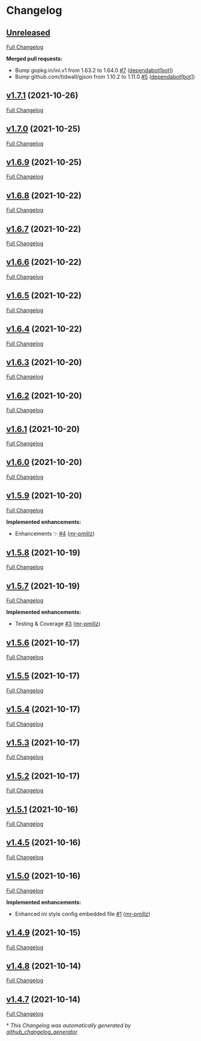 # Changelog

## [Unreleased](https://github.com/mr-pmillz/pimp-my-shell/tree/HEAD)

[Full Changelog](https://github.com/mr-pmillz/pimp-my-shell/compare/v1.7.1...HEAD)

**Merged pull requests:**

- Bump gopkg.in/ini.v1 from 1.63.2 to 1.64.0 [\#7](https://github.com/mr-pmillz/pimp-my-shell/pull/7) ([dependabot[bot]](https://github.com/apps/dependabot))
- Bump github.com/tidwall/gjson from 1.10.2 to 1.11.0 [\#5](https://github.com/mr-pmillz/pimp-my-shell/pull/5) ([dependabot[bot]](https://github.com/apps/dependabot))

## [v1.7.1](https://github.com/mr-pmillz/pimp-my-shell/tree/v1.7.1) (2021-10-26)

[Full Changelog](https://github.com/mr-pmillz/pimp-my-shell/compare/v1.7.0...v1.7.1)

## [v1.7.0](https://github.com/mr-pmillz/pimp-my-shell/tree/v1.7.0) (2021-10-25)

[Full Changelog](https://github.com/mr-pmillz/pimp-my-shell/compare/v1.6.9...v1.7.0)

## [v1.6.9](https://github.com/mr-pmillz/pimp-my-shell/tree/v1.6.9) (2021-10-25)

[Full Changelog](https://github.com/mr-pmillz/pimp-my-shell/compare/v1.6.8...v1.6.9)

## [v1.6.8](https://github.com/mr-pmillz/pimp-my-shell/tree/v1.6.8) (2021-10-22)

[Full Changelog](https://github.com/mr-pmillz/pimp-my-shell/compare/v1.6.7...v1.6.8)

## [v1.6.7](https://github.com/mr-pmillz/pimp-my-shell/tree/v1.6.7) (2021-10-22)

[Full Changelog](https://github.com/mr-pmillz/pimp-my-shell/compare/v1.6.6...v1.6.7)

## [v1.6.6](https://github.com/mr-pmillz/pimp-my-shell/tree/v1.6.6) (2021-10-22)

[Full Changelog](https://github.com/mr-pmillz/pimp-my-shell/compare/v1.6.5...v1.6.6)

## [v1.6.5](https://github.com/mr-pmillz/pimp-my-shell/tree/v1.6.5) (2021-10-22)

[Full Changelog](https://github.com/mr-pmillz/pimp-my-shell/compare/v1.6.4...v1.6.5)

## [v1.6.4](https://github.com/mr-pmillz/pimp-my-shell/tree/v1.6.4) (2021-10-22)

[Full Changelog](https://github.com/mr-pmillz/pimp-my-shell/compare/v1.6.3...v1.6.4)

## [v1.6.3](https://github.com/mr-pmillz/pimp-my-shell/tree/v1.6.3) (2021-10-20)

[Full Changelog](https://github.com/mr-pmillz/pimp-my-shell/compare/v1.6.2...v1.6.3)

## [v1.6.2](https://github.com/mr-pmillz/pimp-my-shell/tree/v1.6.2) (2021-10-20)

[Full Changelog](https://github.com/mr-pmillz/pimp-my-shell/compare/v1.6.1...v1.6.2)

## [v1.6.1](https://github.com/mr-pmillz/pimp-my-shell/tree/v1.6.1) (2021-10-20)

[Full Changelog](https://github.com/mr-pmillz/pimp-my-shell/compare/v1.6.0...v1.6.1)

## [v1.6.0](https://github.com/mr-pmillz/pimp-my-shell/tree/v1.6.0) (2021-10-20)

[Full Changelog](https://github.com/mr-pmillz/pimp-my-shell/compare/v1.5.9...v1.6.0)

## [v1.5.9](https://github.com/mr-pmillz/pimp-my-shell/tree/v1.5.9) (2021-10-20)

[Full Changelog](https://github.com/mr-pmillz/pimp-my-shell/compare/v1.5.8...v1.5.9)

**Implemented enhancements:**

- Enhancements ✨  [\#4](https://github.com/mr-pmillz/pimp-my-shell/pull/4) ([mr-pmillz](https://github.com/mr-pmillz))

## [v1.5.8](https://github.com/mr-pmillz/pimp-my-shell/tree/v1.5.8) (2021-10-19)

[Full Changelog](https://github.com/mr-pmillz/pimp-my-shell/compare/v1.5.7...v1.5.8)

## [v1.5.7](https://github.com/mr-pmillz/pimp-my-shell/tree/v1.5.7) (2021-10-19)

[Full Changelog](https://github.com/mr-pmillz/pimp-my-shell/compare/v1.5.6...v1.5.7)

**Implemented enhancements:**

- Testing & Coverage [\#3](https://github.com/mr-pmillz/pimp-my-shell/pull/3) ([mr-pmillz](https://github.com/mr-pmillz))

## [v1.5.6](https://github.com/mr-pmillz/pimp-my-shell/tree/v1.5.6) (2021-10-17)

[Full Changelog](https://github.com/mr-pmillz/pimp-my-shell/compare/v1.5.5...v1.5.6)

## [v1.5.5](https://github.com/mr-pmillz/pimp-my-shell/tree/v1.5.5) (2021-10-17)

[Full Changelog](https://github.com/mr-pmillz/pimp-my-shell/compare/v1.5.4...v1.5.5)

## [v1.5.4](https://github.com/mr-pmillz/pimp-my-shell/tree/v1.5.4) (2021-10-17)

[Full Changelog](https://github.com/mr-pmillz/pimp-my-shell/compare/v1.5.3...v1.5.4)

## [v1.5.3](https://github.com/mr-pmillz/pimp-my-shell/tree/v1.5.3) (2021-10-17)

[Full Changelog](https://github.com/mr-pmillz/pimp-my-shell/compare/v1.5.2...v1.5.3)

## [v1.5.2](https://github.com/mr-pmillz/pimp-my-shell/tree/v1.5.2) (2021-10-17)

[Full Changelog](https://github.com/mr-pmillz/pimp-my-shell/compare/v1.5.1...v1.5.2)

## [v1.5.1](https://github.com/mr-pmillz/pimp-my-shell/tree/v1.5.1) (2021-10-16)

[Full Changelog](https://github.com/mr-pmillz/pimp-my-shell/compare/v1.4.5...v1.5.1)

## [v1.4.5](https://github.com/mr-pmillz/pimp-my-shell/tree/v1.4.5) (2021-10-16)

[Full Changelog](https://github.com/mr-pmillz/pimp-my-shell/compare/v1.5.0...v1.4.5)

## [v1.5.0](https://github.com/mr-pmillz/pimp-my-shell/tree/v1.5.0) (2021-10-16)

[Full Changelog](https://github.com/mr-pmillz/pimp-my-shell/compare/v1.4.9...v1.5.0)

**Implemented enhancements:**

- Enhanced ini style config embedded file [\#1](https://github.com/mr-pmillz/pimp-my-shell/pull/1) ([mr-pmillz](https://github.com/mr-pmillz))

## [v1.4.9](https://github.com/mr-pmillz/pimp-my-shell/tree/v1.4.9) (2021-10-15)

[Full Changelog](https://github.com/mr-pmillz/pimp-my-shell/compare/v1.4.8...v1.4.9)

## [v1.4.8](https://github.com/mr-pmillz/pimp-my-shell/tree/v1.4.8) (2021-10-14)

[Full Changelog](https://github.com/mr-pmillz/pimp-my-shell/compare/v1.4.7...v1.4.8)

## [v1.4.7](https://github.com/mr-pmillz/pimp-my-shell/tree/v1.4.7) (2021-10-14)

[Full Changelog](https://github.com/mr-pmillz/pimp-my-shell/compare/46fee5ea2af5f58460e92aac4a8e1facc9c85fd9...v1.4.7)



\* *This Changelog was automatically generated by [github_changelog_generator](https://github.com/github-changelog-generator/github-changelog-generator)*
